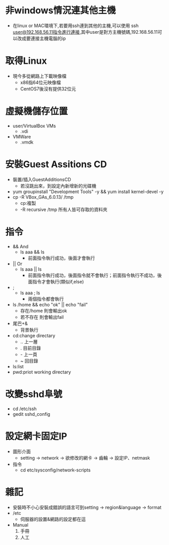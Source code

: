 # 非windows情況連其他主機
* 在linux or MAC環境下,若要用ssh連到其他的主機,可以使用 ssh user@192.168.56.11指令進行連接,其中user是對方主機號碼,192.168.56.11可以改成要連接主機電腦的ip

# 取得Linux
* 現今多從網路上下載映像檔
    * x86指64位元映像檔
    * CentOS7後沒有提供32位元

# 虛擬機儲存位置
* user/VirtualBox VMs
    * .vdi
* VMWare
    * .vmdk
    
# 安裝Guest Assitions CD
* 裝置/插入GuestAdditionsCD
    * 若沒跳出來，到設定內新增新的光碟機
* yum groupinstall "Development Tools" -y && yum install kernel-devel -y
* cp -R VBox_GAs_6.0.13/ /tmp
    * cp:複製
    * -R recursive
    /tmp 所有人皆可存取的資料夾
    
# 指令
* && And
    * ls aaa && ls
        * 前面指令執行成功，後面才會執行
* || Or
    * ls aaa || ls
        * 前面指令執行成功，後面指令就不會執行；前面指令執行不成功，後面指令才會執行(類似if,else)
* ;
    * ls aaa ; ls
        * 兩個指令都會執行
* ls /home && echo "ok" || echo "fail"
    * 存在/home 則會輸出ok
    * 若不存在 則會輸出fail
* 尾巴+&
    * 背景執行
* cd:change directary
    * .. 上一層
    * . 目前目錄
    * \- 上一頁
    * ~ 回目錄
* ls:list
* pwd:priot working directary

# 改變sshd阜號
* cd /etc/ssh
* gedit sshd_config

# 設定網卡固定IP
* 圖形介面
   * setting -> network -> 欲修改的網卡 -> 齒輪 -> 設定IP、netmask
* 指令
   * cd etc/sysconfig/network-scripts
   

# 雜記
* 安裝時不小心安裝成錯誤的語言可到setting -> region&language -> format
* /etc 
   * 伺服器的設置&網路的設定都在這
* Manual
   1. 手冊
   2. 人工
